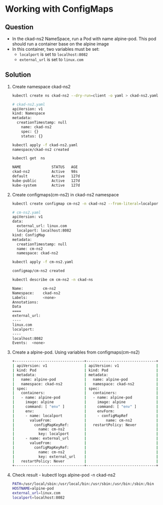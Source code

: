 # Working with ConfigMaps

## Question
- In the ckad-ns2 NameSpace, run a Pod with name alpine-pod. This pod should run a container base on the alpine image
- In this container, two variables must be set:
  - `localport` is set to `localhost:8082`
  - `external_url` is set to `linux.com`

## Solution
1. Create namespace ckad-ns2
   ```bash
   kubectl create ns ckad-ns2 --dry-run=client -o yaml > ckad-ns2.yaml 

   # ckad-ns2.yaml
   apiVersion: v1
   kind: Namespace
   metadata:
     creationTimestamp: null
       name: ckad-ns2
       spec: {}
       status: {}

   kubectl apply -f ckad-ns2.yaml
   namespace/ckad-ns2 created

   kubectl get  ns

   NAME              STATUS   AGE
   ckad-ns2          Active   98s
   default           Active   127d
   kube-public       Active   127d
   kube-system       Active   127d
   ```
2. Create configmaps(cm-ns2) in ckad-ns2 namespace
   ```bash
   kubectl create configmap cm-ns2 -n ckad-ns2 --from-literal=localport=localhost:8082 --from-literal=external_url=linux.com --dry-run=client -o yaml > cm-ns2.yaml

   # cm-ns2.yaml
   apiVersion: v1
   data:
     external_url: linux.com
     localport: localhost:8082
   kind: ConfigMap
   metadata:
     creationTimestamp: null
     name: cm-ns2
     namespace: ckad-ns2

   kubectl apply -f cm-ns2.yaml

   configmap/cm-ns2 created

   kubectl describe cm cm-ns2 -n ckad-ns

   Name:         cm-ns2
   Namespace:    ckad-ns2
   Labels:       <none>
   Annotations:  
   Data
   ====
   external_url:
   ----
   linux.com
   localport:
   ----
   localhost:8082
   Events:  <none>

   ```
3. Create a alpine-pod. Using variables from configmaps(cm-ns2)
   ```bash
   +--------------------------------+--------------------------------+
   | apiVersion: v1                 | apiVersion: v1                 |
   | kind: Pod                      | kind: Pod                      |
   | metadata:                      | metadata:                      |
   |   name: alpine-pod             |   name: alpine-pod             |
   |   namespace: ckad-ns2          |   namespace: ckad-ns2          |
   | spec:                          | spec:                          |
   |   containers:                  |   containers:                  |
   |   - name: alpine-pod           |   - name: alpine-pod           |
   |     image: alpine              |     image: alpine              |
   |     command: [ "env" ]         |     command: [ "env" ]         |
   |     env:                       |     envForm:                   |
   |     - name: localport          |     - configMapRef             |
   |       valueFrom:               |         name: cm-ns2           |
   |         configMapKeyRef:       |   restartPolicy: Never         |
   |           name: cm-ns2         |                                |
   |           key: localport       |                                |
   |     - name: external_url       |                                |
   |       valueFrom:               |                                |
   |         configMapKeyRef:       |                                |
   |           name: cm-ns2         |                                |
   |           key: external_url    |                                |
   |   restartPolicy: Never         |                                |
   +--------------------------------+--------------------------------+
   ```
4. Check result - kubectl logs alpine-pod -n ckad-ns2
   ```bash
   PATH=/usr/local/sbin:/usr/local/bin:/usr/sbin:/usr/bin:/sbin:/bin
   HOSTNAME=alpine-pod
   external_url=linux.com
   localport=localhost:8082
   ```
